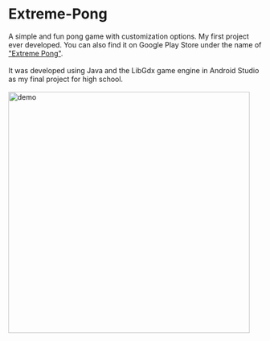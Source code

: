 # Extreme-Pong
A simple and fun pong game with customization options. My first project ever developed. You can also find it on Google Play Store under the name of ["Extreme Pong"](https://play.google.com/store/apps/details?id=com.expong2.game&hl=en).
</br>
</br>
It was developed using Java and the LibGdx game engine in Android Studio as my final project for high school.
</br>
</br>
<img src="demo.gif" alt="demo" height="480"/>
